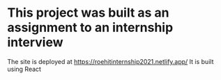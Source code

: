 # This project was built as an assignment to an internship interview

The site is deployed at https://roehitinternship2021.netlify.app/
It is built using React


